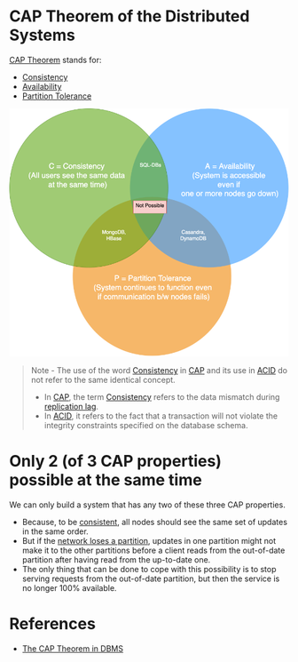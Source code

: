 # CAP Theorem of the Distributed Systems

[CAP Theorem](https://www.geeksforgeeks.org/the-cap-theorem-in-dbms/) stands for:
- [Consistency](../4_Consistency&Replication/Readme.md)
- [Availability](../../7_PropertiesDistributedSystem/Reliability/HighAvailability.md)
- [Partition Tolerance](NetworkPartition.md)

![img.png](assets/CAP_Theorem.drawio.png)

> Note - The use of the word [Consistency](../4_Consistency&Replication/Readme.md) in [CAP]() and its use in [ACID](../1_ACIDTransactions/Readme.md) do not refer to the same identical concept.
> - In [CAP](), the term [Consistency](../4_Consistency&Replication/Readme.md) refers to the data mismatch during [replication lag](../4_Consistency&Replication/ReplicationLag.md).
> - In [ACID](../1_ACIDTransactions/Readme.md), it refers to the fact that a transaction will not violate the integrity constraints specified on the database schema.

# Only 2 (of 3 CAP properties) possible at the same time
We can only build a system that has any two of these three CAP properties.
- Because, to be [consistent](../4_Consistency&Replication/Readme.md), all nodes should see the same set of updates in the same order.
- But if the [network loses a partition](NetworkPartition.md), updates in one partition might not make it to the other partitions before a client reads from the out-of-date partition after having read from the up-to-date one.
- The only thing that can be done to cope with this possibility is to stop serving requests from the out-of-date partition, but then the service is no longer 100% available.

# References
- [The CAP Theorem in DBMS](https://www.geeksforgeeks.org/the-cap-theorem-in-dbms/)